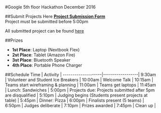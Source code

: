 #Google 5th floor Hackathon December 2016



##Submit Projects Here
**[Project Submission Form](https://goo.gl/forms/Uvv4PpcCYJS6sayj2)**  
Project must be submitted before 5:00pm


All submitted project can be found [here](https://docs.google.com/spreadsheets/d/15cw_YZy6nLqiJMGp4dfAgyeIJLFbpXmgr7vqa77fG6Y/edit?usp=sharing)


##Prizes
* **1st Place**: Laptop (Nextbook Flex)
* **2st Place**: Tablet (Amazon Fire)
* **3st Place**: Bluetooth Speaker 
* **4th Place**: Portable Phone Charger


##Schedule
Time         | Activity        | 
--------------------|------------------|
9:30am | Volunteer and Student Ice Breakers   | 
10:00am       | Welcome Talk    | 
10:15am  | Teams start wireframing & planning      | 
11:00am      | Teams get laptops  | 
11:45am           | Lunch: Sandwiches   | 
5:00pm         | Projects due: Projects submitted after 5pm are disqualified     |
5:10pm         | Judging begins (Students present projects at table)     | 
5:45pm            | Dinner: Pizza      | 
6:00pm           | Finalists present (5 teams) |
6:50pm           | Judges deliberate | 
7:10pm           | Prizes awarded |
7:45pm           | Clean up |